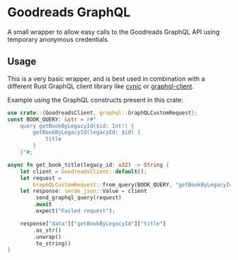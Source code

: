 # Goodreads GraphQL

A small wrapper to allow easy calls to the Goodreads GraphQL API using temporary anonymous credentials.

## Usage
This is a very basic wrapper, and is best used in combination with a different Rust GraphQL client library like [cynic](https://github.com/obmarg/cynic) or [graphql-client](https://github.com/graphql-rust/graphql-client).

Example using the GraphQL constructs present in this crate:
```rust
use crate::{GoodreadsClient, graphql::GraphQLCustomRequest};
const BOOK_QUERY: &str = r#"
    query getBookByLegacyId($id: Int!) {
        getBookByLegacyId(legacyId: $id) {
            title
        }
    }"#;

async fn get_book_title(legacy_id: u32) -> String {
    let client = GoodreadsClient::default();
    let request =
        GraphQLCustomRequest::from_query(BOOK_QUERY, "getBookByLegacyId").with_variable("id", legacy_id);
    let response: serde_json::Value = client
        .send_graphql_query(request)
        .await
        .expect("Failed request");

    response["data"]["getBookByLegacyId"]["title"]
        .as_str()
        .unwrap()
        .to_string()
}
```